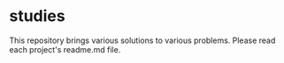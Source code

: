 # studies

This repository brings various solutions to various problems. Please read each project's readme.md file.
